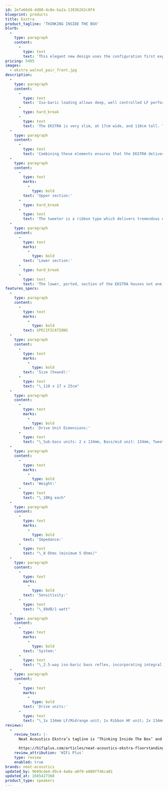 ```yaml
---
id: 2efa66d4-dd88-4c8e-ba2a-13936262c0f4
blueprint: products
title: Exstra
product_tagline: 'THINKING INSIDE THE BOX'
blurb:
  -
    type: paragraph
    content:
      -
        type: text
        text: 'This elegant new design uses the configuration first exploited in the prestige Neat Ultimatum XL6 loudspeaker. The top section is sealed off from the lower, and incorporates two sealed chambers, operating as a two-way infinite baffle loudspeaker. A 50mm ribbon-type tweeter and 134mm bass/midrange unit are both mounted on a specially profiled sub-baffle, attached to the main cabinet via a de-coupling polyethylene membrane.'
pricing: 5495
images:
  - ekstra_walnut_pair_front.jpg
description:
  -
    type: paragraph
    content:
      -
        type: text
        text: 'Iso-baric loading allows deep, well controlled LF performance from a compact enclosure. This system takes great skill to execute correctly, and the very successful implementation in several of our other models means that we can approach this new design with confidence.'
      -
        type: hard_break
      -
        type: text
        text: 'The EKSTRA is very slim, at 17cm wide, and 110cm tall. The footprint is exceptionally small, so it can be positioned in very tight situations if required.'
  -
    type: paragraph
    content:
      -
        type: text
        text: 'Combining these elements ensures that the EKSTRA delivers a compelling portrayal of all types of music. Like many Neat models, it delivers a full-bodied and agile presentation with a huge soundstage, which projects far beyond the modest confines of the cabinet.'
  -
    type: paragraph
    content:
      -
        type: text
        marks:
          -
            type: bold
        text: 'Upper section:'
      -
        type: hard_break
      -
        type: text
        text: 'The tweeter is a ribbon type which delivers tremendous dynamic expression without compression. The bass/mid drive unit has also been used in the award-winning Neat Motive and Iota Alpha models. It has a treated paper cone with a flared profile. The carefully-judged crossover network allows superb integration of these units'
  -
    type: paragraph
    content:
      -
        type: text
        marks:
          -
            type: bold
        text: 'Lower section:'
      -
        type: hard_break
      -
        type: text
        text: 'The lower, ported, section of the EKSTRA houses not one, but two of the 134mm bass drive units. One unit is located on the bottom panel, facing the floor, whilst the second is located internally, directly above the first, in a sealed iso-baric arrangement, handling only low frequencies and acting as an integral subwoofer system. The low-Q port is specially tuned to enable close to wall placement of the speaker in most rooms.'
features_specs:
  -
    type: paragraph
    content:
      -
        type: text
        marks:
          -
            type: bold
        text: SPECIFICATIONS
  -
    type: paragraph
    content:
      -
        type: text
        marks:
          -
            type: bold
        text: 'Size (hxwxd):'
      -
        type: text
        text: "\_110 x 17 x 25cm"
  -
    type: paragraph
    content:
      -
        type: text
        marks:
          -
            type: bold
        text: 'Drive Unit Dimensions:'
      -
        type: text
        text: "\_Sub-bass units: 2 x 134mm, Bass/mid unit: 134mm, Tweeter: 50mm True Ribbon"
  -
    type: paragraph
    content:
      -
        type: text
        marks:
          -
            type: bold
        text: 'Weight:'
      -
        type: text
        text: "\_18Kg each"
  -
    type: paragraph
    content:
      -
        type: text
        marks:
          -
            type: bold
        text: 'Impedance:'
      -
        type: text
        text: "\_8 Ohms (minimum 5 Ohms)"
  -
    type: paragraph
    content:
      -
        type: text
        marks:
          -
            type: bold
        text: 'Sensitivity:'
      -
        type: text
        text: "\_88dB/1 watt"
  -
    type: paragraph
    content:
      -
        type: text
        marks:
          -
            type: bold
        text: 'System:'
      -
        type: text
        text: "\_2.5-way iso-baric bass reflex, incorporating integral iso-baric subwoofer."
  -
    type: paragraph
    content:
      -
        type: text
        marks:
          -
            type: bold
        text: 'Drive units:'
      -
        type: text
        text: "\_1x 134mm LF/Midrange unit; 1x Ribbon HF unit; 2x 134mm LF units"
reviews:
  -
    review_text: |-
      Neat Acoustics Ekstra’s tagline is ‘Thinking Inside The Box’ and while that is absolutely correct, it’s so much more than that. Ekstra is a loudspeaker that does manage to squeeze a quart into a pint pot and does it perfectly. You need to be fairly well in lockstep with the sound of Neat (put another way, the sound Bob from Neat likes), but if that is the case, the Ekstra will melt your heart, extra fast.

      https://hifiplus.com/articles/neat-acoustics-ekstra-floorstanding-loudspeakers/
    review_attribution: 'HIFi Plus'
    type: review
    enabled: true
brands: neat-acoustics
updated_by: 9689cde4-d9c4-4a0a-a0f0-e088ff46ca01
updated_at: 1665427368
product_type: speakers
---
```

